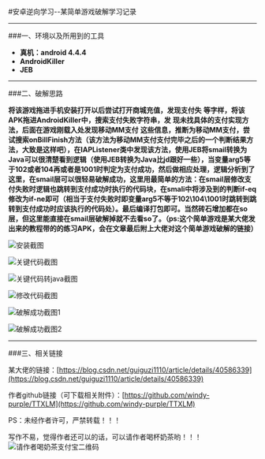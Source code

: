 #安卓逆向学习--某简单游戏破解学习记录

---

###一、环境以及所用到的工具

* **真机：android 4.4.4**
* **AndroidKiller**
* **JEB**

---

###二、破解思路

  **将该游戏拖进手机安装打开以后尝试打开商城充值，发现支付失**
**等字样，将该APK拖进AndroidKiller中，搜索支付失败字符串，发**
**现未找具体的支付实现方法，后面在游戏刚载入处发现移动MM支付**
**这些信息，推断为移动MM支付，尝试搜索onBillFinish方法（该方法为移动MM支付支付完毕之后的一个判断结果方法，大致是这样吧），在IAPListener类中发现该方法，使用JEB将smail转换为Java可以很清楚看到逻辑（使用JEB转换为Java比jd跟好一些），当变量arg5等于102或者104再或者是1001时判定为支付成功，然后做相应处理，逻辑分析到了这里，在smail层可以很轻易破解成功，这里用最简单的方法：在smail层修改支付失败时逻辑也跳转到支付成功时执行的代码块，在smali中将涉及到的判断if-eq修改为if-ne即可（相当于支付失败时即变量arg5不等于102\104\1001时跳转到跳转到支付成功时应该执行的代码处）。最后编译打包即可。当然砖石增加都在so层，但这里能直接在smail层破解掉就不去看so了。（ps:这个简单游戏是某大佬发出来的教程带的的练习APK，会在文章最后附上大佬对这个简单游戏破解的链接）**

![安装截图](https://pic.liesio.com/2019/10/31/1424852306485.png)

![关键代码截图](https://pic.liesio.com/2019/10/31/2a336dc45e388.jpg)

![关键代码转java截图](https://pic.liesio.com/2019/10/31/67e8a6193fa71.png)

![修改代码截图](https://pic.liesio.com/2019/10/31/c2a58a17de9dc.jpg)

![破解成功截图1](https://pic.liesio.com/2019/10/31/a748793d22157.jpeg)

![破解成功截图2](https://pic.liesio.com/2019/10/31/94f71d607185e.jpeg)

---

###三、相关链接

某大佬的链接：[https://blog.csdn.net/guiguzi1110/article/details/40586339](https://blog.csdn.net/guiguzi1110/article/details/40586339)

作者github链接（可下载相关附件）：[https://github.com/windy-purple/TTXLM](https://github.com/windy-purple/TTXLM)  

PS：未经作者许可，严禁转载！！！

写作不易，觉得作者还可以的话，可以请作者喝杯奶茶哟！！！
![请作者喝奶茶支付宝二维码](https://pic.liesio.com/2019/10/31/9cf8c0935be67.jpg)